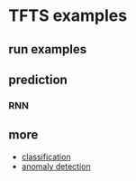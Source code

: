 # TFTS examples

## run examples


## prediction
### RNN


## more
- [classification]()
- [anomaly detection]()
